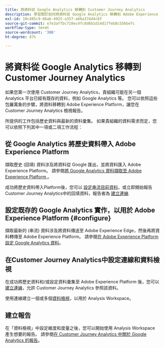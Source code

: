 ```yaml
---
title: 將資料從 Google Analytics 移轉到 Customer Journey Analytics
description: 學習關於如何將資料從 Google Analytics 移轉到 Adobe Experience Platform 包羅萬象的工作流程，並在 Customer Journey Analytics 檢視報告。
exl-id: 10c485c9-66ab-4925-a357-a66a374d4c6f
source-git-commit: e7e3affbc710ec4fc8d6b1d14d17feb8c556befc
workflow-type: tm+mt
source-wordcount: '308'
ht-degree: 87%

---
```


# 將資料從 Google Analytics 移轉到 Customer Journey Analytics

如果您第一次使用 Customer Journey Analytics，貴組織可能在另一個 Analytics 平台已經有既存的資料，例如 Google Analytics 等。 您可以依照這些包羅萬象的步驟，將資料移轉到 Adobe Experience Platform，讓您在 Customer Journey Analytics 檢視報告。

所提供的工作包括歷史資料與最新的資料彙集。 如果貴組織的資料需求而定，您可以依照下列其中一項或二項工作流程：

## 從 Google Analytics 將歷史資料帶入 Adobe Experience Platform

擷取歷史 (回填) 資料涉及將資料從 Google 匯出，並將資料匯入 Adobe Experience Platform。 請參閱[將 Google Analytics 資料擷取至 Adobe Experience Platform ](backfill.md)。

成功將歷史資料帶入Platform後，您可以 [設定串流目前資料](streaming.md)，或立即開始報告Customer Journey Analytics中的回填資料，報告者為 [建立連線](/help/connections/create-connection.md).

## 設定既存的 Google Analytics 實作，以用於 Adobe Experience Platform {#configure}

擷取最新的 (串流) 資料涉及將資料傳送至 Adobe Experience Edge，然後再將資料轉傳至 Adobe Experience Platform。 請參閱[在 Adobe Experience Platform 設定 Google Analytics 資料](streaming.md)。

## 在Customer Journey Analytics中設定連線和資料檢視

在成功將歷史資料和/或設定資料彙集至 Adobe Experience Platform 後，您可以[建立連線](/help/connections/create-connection.md)，允許 Customer Journey Analytics 參照該資料。

使用連線建立一個或多個[資料檢視](/help/data-views/create-dataview.md)，以用於 Analysis Workspace。

## 建立報告

在「資料檢視」中設定維度和度量之後，您可以開始使用 Analysis Workspace 產生想要的報告。 請參閱[在 Customer Journey Analytics 中關於 Google Analytics 的報告](report.md)。
